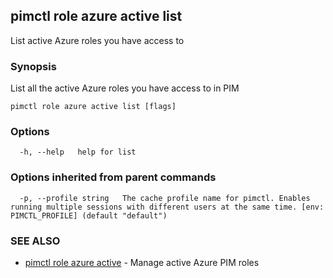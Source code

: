 ## pimctl role azure active list

List active Azure roles you have access to

### Synopsis

List all the active Azure roles you have access to in PIM

```
pimctl role azure active list [flags]
```

### Options

```
  -h, --help   help for list
```

### Options inherited from parent commands

```
  -p, --profile string   The cache profile name for pimctl. Enables running multiple sessions with different users at the same time. [env: PIMCTL_PROFILE] (default "default")
```

### SEE ALSO

* [pimctl role azure active](pimctl_role_azure_active.md)	 - Manage active Azure PIM roles

